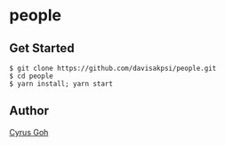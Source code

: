 # people

## Get Started
```
$ git clone https://github.com/davisakpsi/people.git
$ cd people
$ yarn install; yarn start
```

## Author
[Cyrus Goh](https://github.com/lovincyrus)